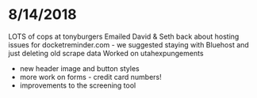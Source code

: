 # 8/14/2018

LOTS of cops at tonyburgers
Emailed David & Seth back about hosting issues for docketreminder.com - we suggested staying with Bluehost and just deleting old scrape data
Worked on utahexpungements
- new header image and button styles
- more work on forms - credit card numbers!
- improvements to the screening tool